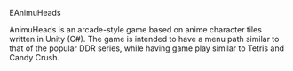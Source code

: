 EAnimuHeads

AnimuHeads is an arcade-style game based on anime character tiles written in Unity (C#). The game is intended to have a menu path similar to that of the popular DDR series, while having game play similar to Tetris and Candy Crush. 
